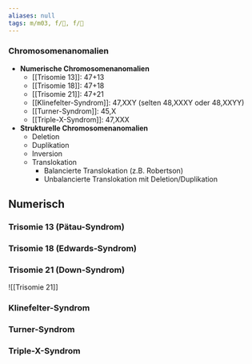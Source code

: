 ```yaml
---
aliases: null
tags: m/m03, f/🧬, f/🧪
---
```

### Chromosomenanomalien
- **Numerische Chromosomenanomalien**
	- [[Trisomie 13]]: 47+13
	- [[Trisomie 18]]: 47+18
	- [[Trisomie 21]]: 47+21
	- [[Klinefelter-Syndrom]]: 47,XXY (selten 48,XXXY oder 48,XXYY)
	- [[Turner-Syndrom]]: 45,X
	- [[Triple-X-Syndrom]]: 47,XXX
- **Strukturelle Chromosomenanomalien**
	- Deletion
	- Duplikation
	- Inversion
	- Translokation
		- Balancierte Translokation (z.B. Robertson)
		- Unbalancierte Translokation mit Deletion/Duplikation

## Numerisch
### Trisomie 13 (Pätau-Syndrom)
### Trisomie 18 (Edwards-Syndrom)
### Trisomie 21 (Down-Syndrom)
![[Trisomie 21]]
### Klinefelter-Syndrom
### Turner-Syndrom
### Triple-X-Syndrom